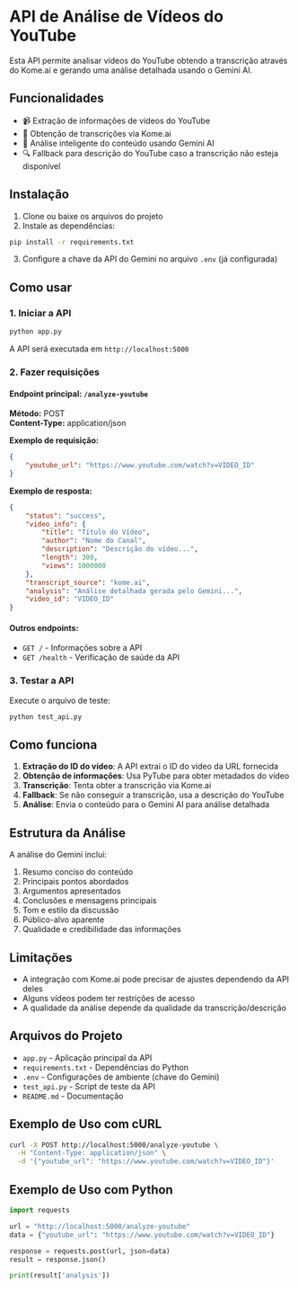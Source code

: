 # API de Análise de Vídeos do YouTube

Esta API permite analisar vídeos do YouTube obtendo a transcrição através do Kome.ai e gerando uma análise detalhada usando o Gemini AI.

## Funcionalidades

- 📹 Extração de informações de vídeos do YouTube
- 📝 Obtenção de transcrições via Kome.ai
- 🤖 Análise inteligente do conteúdo usando Gemini AI
- 🔍 Fallback para descrição do YouTube caso a transcrição não esteja disponível

## Instalação

1. Clone ou baixe os arquivos do projeto
2. Instale as dependências:
```bash
pip install -r requirements.txt
```

3. Configure a chave da API do Gemini no arquivo `.env` (já configurada)

## Como usar

### 1. Iniciar a API

```bash
python app.py
```

A API será executada em `http://localhost:5000`

### 2. Fazer requisições

#### Endpoint principal: `/analyze-youtube`

**Método:** POST  
**Content-Type:** application/json

**Exemplo de requisição:**
```json
{
    "youtube_url": "https://www.youtube.com/watch?v=VIDEO_ID"
}
```

**Exemplo de resposta:**
```json
{
    "status": "success",
    "video_info": {
        "title": "Título do Vídeo",
        "author": "Nome do Canal",
        "description": "Descrição do vídeo...",
        "length": 300,
        "views": 1000000
    },
    "transcript_source": "kome.ai",
    "analysis": "Análise detalhada gerada pelo Gemini...",
    "video_id": "VIDEO_ID"
}
```

#### Outros endpoints:

- `GET /` - Informações sobre a API
- `GET /health` - Verificação de saúde da API

### 3. Testar a API

Execute o arquivo de teste:
```bash
python test_api.py
```

## Como funciona

1. **Extração do ID do vídeo**: A API extrai o ID do vídeo da URL fornecida
2. **Obtenção de informações**: Usa PyTube para obter metadados do vídeo
3. **Transcrição**: Tenta obter a transcrição via Kome.ai
4. **Fallback**: Se não conseguir a transcrição, usa a descrição do YouTube
5. **Análise**: Envia o conteúdo para o Gemini AI para análise detalhada

## Estrutura da Análise

A análise do Gemini inclui:

1. Resumo conciso do conteúdo
2. Principais pontos abordados
3. Argumentos apresentados
4. Conclusões e mensagens principais
5. Tom e estilo da discussão
6. Público-alvo aparente
7. Qualidade e credibilidade das informações

## Limitações

- A integração com Kome.ai pode precisar de ajustes dependendo da API deles
- Alguns vídeos podem ter restrições de acesso
- A qualidade da análise depende da qualidade da transcrição/descrição

## Arquivos do Projeto

- `app.py` - Aplicação principal da API
- `requirements.txt` - Dependências do Python
- `.env` - Configurações de ambiente (chave do Gemini)
- `test_api.py` - Script de teste da API
- `README.md` - Documentação

## Exemplo de Uso com cURL

```bash
curl -X POST http://localhost:5000/analyze-youtube \
  -H "Content-Type: application/json" \
  -d '{"youtube_url": "https://www.youtube.com/watch?v=VIDEO_ID"}'
```

## Exemplo de Uso com Python

```python
import requests

url = "http://localhost:5000/analyze-youtube"
data = {"youtube_url": "https://www.youtube.com/watch?v=VIDEO_ID"}

response = requests.post(url, json=data)
result = response.json()

print(result['analysis'])
```